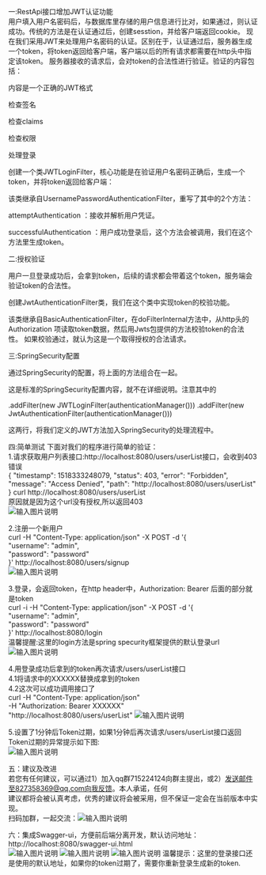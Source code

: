 一:RestApi接口增加JWT认证功能<br/>
用户填入用户名密码后，与数据库里存储的用户信息进行比对，如果通过，则认证成功。传统的方法是在认证通过后，创建sesstion，并给客户端返回cookie。
现在我们采用JWT来处理用户名密码的认证。区别在于，认证通过后，服务器生成一个token，将token返回给客户端，客户端以后的所有请求都需要在http头中指定该token。
服务器接收的请求后，会对token的合法性进行验证。验证的内容包括：

内容是一个正确的JWT格式

检查签名

检查claims

检查权限

处理登录

创建一个类JWTLoginFilter，核心功能是在验证用户名密码正确后，生成一个token，并将token返回给客户端：

该类继承自UsernamePasswordAuthenticationFilter，重写了其中的2个方法：

attemptAuthentication ：接收并解析用户凭证。

successfulAuthentication ：用户成功登录后，这个方法会被调用，我们在这个方法里生成token。


二:授权验证

用户一旦登录成功后，会拿到token，后续的请求都会带着这个token，服务端会验证token的合法性。

创建JwtAuthenticationFilter类，我们在这个类中实现token的校验功能。

该类继承自BasicAuthenticationFilter，在doFilterInternal方法中，从http头的Authorization 项读取token数据，然后用Jwts包提供的方法校验token的合法性。
如果校验通过，就认为这是一个取得授权的合法请求。


三:SpringSecurity配置

通过SpringSecurity的配置，将上面的方法组合在一起。

这是标准的SpringSecurity配置内容，就不在详细说明。注意其中的


.addFilter(new JWTLoginFilter(authenticationManager()))
.addFilter(new JwtAuthenticationFilter(authenticationManager()))

这两行，将我们定义的JWT方法加入SpringSecurity的处理流程中。


四:简单测试
下面对我们的程序进行简单的验证：<br/>
1.请求获取用户列表接口:http://localhost:8080/users/userList接口，会收到403错误<br/>
{
    "timestamp": 1518333248079,
    "status": 403,
    "error": "Forbidden",
    "message": "Access Denied",
    "path": "http://localhost:8080/users/userList"
}
curl http://localhost:8080/users/userList<br/>
原因就是因为这个url没有授权,所以返回403<br/>
![输入图片说明](https://gitee.com/uploads/images/2018/0211/154022_8d9806ae_130820.png "jwt-1.png")


2.注册一个新用户<br/>
curl -H "Content-Type: application/json" -X POST -d '{<br/>
    "username": "admin",<br/>
    "password": "password"<br/>
}' http://localhost:8080/users/signup<br/>
![输入图片说明](https://gitee.com/uploads/images/2018/0211/154042_74fb2aa6_130820.png "jwt-2.png")


3.登录，会返回token，在http header中，Authorization: Bearer 后面的部分就是token<br/>
curl -i -H "Content-Type: application/json" -X POST -d '{<br/>
    "username": "admin",<br/>
    "password": "password"<br/>
}' http://localhost:8080/login<br/>
温馨提醒:这里的login方法是spring specurity框架提供的默认登录url
![输入图片说明](https://gitee.com/uploads/images/2018/0211/154308_9576ce90_130820.png "jwt-3.png")


4.用登录成功后拿到的token再次请求/users/userList接口<br/>
 4.1将请求中的XXXXXX替换成拿到的token<br/>
 4.2这次可以成功调用接口了<br/>
curl -H "Content-Type: application/json"<br/>
-H "Authorization: Bearer XXXXXX"<br/>
"http://localhost:8080/users/userList"
![输入图片说明](https://gitee.com/uploads/images/2018/0211/154315_241cd6b2_130820.png "jwt-4.png")

5.设置了1分钟后Token过期，如果1分钟后再次请求/users/userList接口返回Token过期的异常提示如下图:<br/>
![输入图片说明](https://gitee.com/uploads/images/2018/0411/231525_74189dfe_130820.png "Token过期.png")

五：建议及改进<br/>
若您有任何建议，可以通过1）加入qq群715224124向群主提出，或2）发送邮件至827358369@qq.com向我反馈。本人承诺，任何<br/>
建议都将会被认真考虑，优秀的建议将会被采用，但不保证一定会在当前版本中实现。<br/>
扫码加群，一起交流：![输入图片说明](https://images.gitee.com/uploads/images/2018/0713/090805_8a9588f2_130820.jpeg "QQ群图片.jpg")<br/>

六：集成Swagger-ui，方便前后端分离开发，默认访问地址：http://localhost:8080/swagger-ui.html <br/>
![输入图片说明](https://gitee.com/uploads/images/2018/0606/144813_c5dfeec8_130820.png "1.png")
![输入图片说明](https://gitee.com/uploads/images/2018/0606/144822_b3698637_130820.png "22.png")
![输入图片说明](https://gitee.com/uploads/images/2018/0606/144830_d28eda7f_130820.png "2.png")
温馨提示：这里的登录接口还是使用的默认地址，如果你的token过期了，需要你重新登录生成新的token.<br/>




